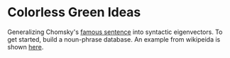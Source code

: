 Colorless Green Ideas
=====================

Generalizing Chomsky's [famous sentence](http://en.wikipedia.org/wiki/Colorless_green_ideas_sleep_furiously) into syntactic eigenvectors.
To get started, build a noun-phrase database. An example from wikipeida is shown [here](wiki_dump/).
